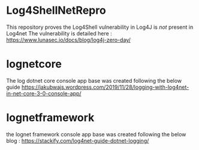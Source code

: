 # Log4ShellNetRepro
This repository proves the Log4Shell vulnerability in Log4J is *not* present in Log4net
The vulnerability is detailed here : https://www.lunasec.io/docs/blog/log4j-zero-day/

# lognetcore
The log dotnet core console app base was created following the below guide
https://jakubwajs.wordpress.com/2019/11/28/logging-with-log4net-in-net-core-3-0-console-app/

# lognetframework
the lognet framework console app base was created following the below blog : 
https://stackify.com/log4net-guide-dotnet-logging/
